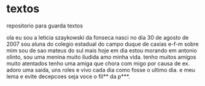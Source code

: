 # textos
repositorio para guarda textos

ola eu sou a leticia szaykowski da fonseca
nasci no dia 30 de agosto de 2007
sou aluna do colegio estadual do campo duque de caxias e-f-m
sobre mim sou de sao mateus do sul mais hoje em dia estou morando em antonio olinto, sou uma menina muito iludida amo minha vida.
tenho muitos amigos muito atentados tenho uma amiga que chora com migo por causa de ex.
adoro uma saida, uns roles e vivo cada dia como fosse o ultimo dia.
e meu lema e evite decepcoes seja voce o fil** da p***.
